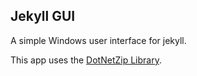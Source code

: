 Jekyll GUI
---

A simple Windows user interface for jekyll.

This app uses the [DotNetZip Library](https://dotnetzip.codeplex.com/).
